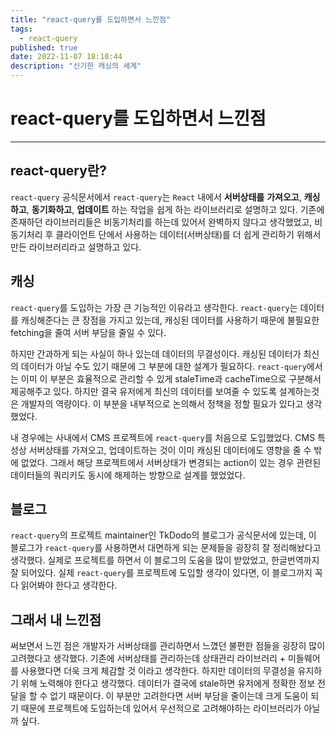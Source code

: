 ```yaml
---
title: "react-query를 도입하면서 느낀점"
tags:
  - react-query
published: true
date: 2022-11-07 18:10:44
description: "신기한 캐싱의 세계"
---
```


# react-query를 도입하면서 느낀점

---

## react-query란?

`react-query` 공식문서에서 `react-query`는 `React` 내에서 **서버상태를** **가져오고**, **캐싱하고**, **동기화하고**, **업데이트** 하는 작업을 쉽게 하는 라이브러리로 설명하고 있다. 기존에 존재하던 라이브러리들은 비동기처리를 하는데 있어서 완벽하지 않다고 생각했었고, 비동기처리 후 클라이언트 단에서 사용하는 데이터(서버상태)를 더 쉽게 관리하기 위해서 만든 라이브러리라고 설명하고 있다.

## 캐싱

`react-query`를 도입하는 가장 큰 기능적인 이유라고 생각한다. `react-query`는 데이터를 캐싱해준다는 큰 장점을 가지고 있는데, 캐싱된 데이터를 사용하기 때문에 불필요한 fetching을 줄여 서버 부담을 줄일 수 있다.

하지만 간과하게 되는 사실이 하나 있는데 데이터의 무결성이다.
캐싱된 데이터가 최신의 데이터가 아닐 수도 있기 때문에 그 부분에 대한 설계가 필요하다. `react-query`에서는 이미 이 부분은 효율적으로 관리할 수 있게 staleTime과 cacheTime으로 구분해서 제공해주고 있다.
하지만 결국 유저에게 최신의 데이터를 보여줄 수 있도록 설계하는것은 개발자의 역량이다. 이 부분을 내부적으로 논의해서 정책을 정할 필요가 있다고 생각했었다.

내 경우에는 사내에서 CMS 프로젝트에 `react-query`를 처음으로 도입했었다. CMS 특성상 서버상태를 가져오고, 업데이트하는 것이 이미 캐싱된 데이터에도 영향을 줄 수 밖에 없었다. 그래서 해당 프로젝트에서 서버상태가 변경되는 action이 있는 경우 관련된 데이터들의 쿼리키도 동시에 해제하는 방향으로 설계를 했었었다.

## 블로그

`react-query`의 프로젝트 maintainer인 TkDodo의 블로그가 공식문서에 있는데, 이 블로그가 `react-query`를 사용하면서 대면하게 되는 문제들을 굉장히 잘 정리해놨다고 생각했다. 실제로 프로젝트를 하면서 이 블로그의 도움을 많이 받았었고, 한글번역까지 잘 되어있다. 실제 `react-query`를 프로젝트에 도입할 생각이 있다면, 이 블로그까지 꼭 다 읽어봐야 한다고 생각한다.

## 그래서 내 느낀점

써보면서 느낀 점은 개발자가 서버상태를 관리하면서 느꼈던 불편한 점들을 굉장히 많이 고려했다고 생각했다. 기존에 서버상태를 관리하는데 상태관리 라이브러리 + 미들웨어를 사용했다면 더욱 크게 체감할 것 이라고 생각한다.
하지만 데이터의 무결성을 유지하기 위해 노력해야 한다고 생각했다. 데이터가 결국에 stale하면 유저에게 정확한 정보 전달을 할 수 없기 때문이다. 이 부분만 고려한다면 서버 부담을 줄이는데 크게 도움이 되기 때문에 프로젝트에 도입하는데 있어서 우선적으로 고려해야하는 라이브러리가 아닐까 싶다.
